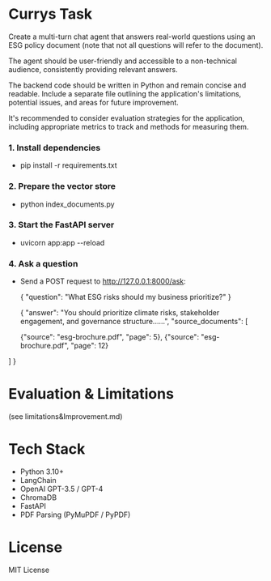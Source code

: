 # Currys Task 

Create a multi-turn chat agent that answers real-world questions using an ESG policy document (note that not all questions will refer to the document).

The agent should be user-friendly and accessible to a non-technical audience, consistently providing relevant answers.

The backend code should be written in Python and remain concise and readable. Include a separate file outlining the application's limitations, potential issues, and areas for future improvement.

It's recommended to consider evaluation strategies for the application, including appropriate metrics to track and methods for measuring them.




### 1. Install dependencies

- pip install -r requirements.txt


### 2. Prepare the vector store

- python index_documents.py

### 3. Start the FastAPI server

- uvicorn app:app --reload

### 4. Ask a question

- Send a POST request to http://127.0.0.1:8000/ask:

  {
      "question": "What ESG risks should my business prioritize?"
  }

  {
  "answer": "You should prioritize climate risks, stakeholder engagement, and governance structure......",
  "source_documents": [
  
    {"source": "esg-brochure.pdf", "page": 5},
    {"source": "esg-brochure.pdf", "page": 12}

]
}

# Evaluation & Limitations
(see limitations&Improvement.md) 



# Tech Stack
- Python 3.10+
- LangChain
- OpenAI GPT-3.5 / GPT-4
- ChromaDB
- FastAPI
- PDF Parsing (PyMuPDF / PyPDF)


# License
MIT License
